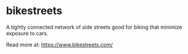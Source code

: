 # bikestreets
A tightly connected network of side streets good for biking that minimize exposure to cars.

Read more at: https://www.bikestreets.com/
